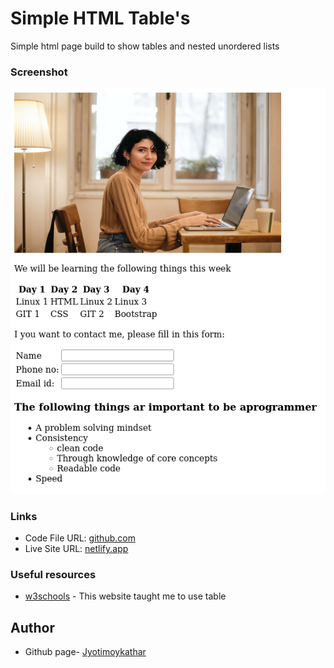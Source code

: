 # Simple HTML Table&apos;s

Simple html page build to show tables and nested unordered lists

### Screenshot

![](img/screenshot.png)

### Links

- Code File URL: [github.com](https://github.com/Jyotimoykathar/assignment5html)
- Live Site URL: [netlify.app](https://assignment5-html.netlify.app/)

### Useful resources

- [w3schools](https://www.w3schools.com/html/) - This website taught me to use table

## Author

- Github page- [Jyotimoykathar](https://github.com/Jyotimoykathar/)
